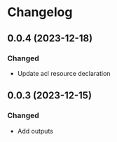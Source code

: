 # Changelog

## 0.0.4 (2023-12-18)

### Changed
- Update acl resource declaration


## 0.0.3 (2023-12-15)

### Changed
- Add outputs
